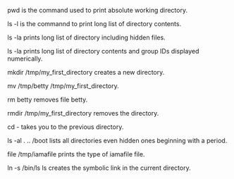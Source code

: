 pwd is the command used to print absolute working directory.

ls -l is the commannd to print long list of directory contents.

ls -la prints long list of directory including hidden files.

ls -la prints long list of directory contents and group IDs displayed numerically.

mkdir /tmp/my_first_directory creates a new directory.

mv /tmp/betty /tmp/my_first_directory.

rm betty removes file betty.

rmdir /tmp/my_first_directory removes the directory.

cd - takes you to the previous directory.

ls -al . .. /boot lists all directories even hidden ones beginning with a period.

file /tmp/iamafile prints the type of iamafile file.

ln -s /bin/ls ls creates the symbolic link in the current directory.